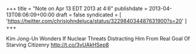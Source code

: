 +++
title = "Note on Apr 13 EDT 2013 at 4:6"
publishdate = 2013-04-13T08:06:09+00:00
draft = false
syndicated = [ 'https://twitter.com/chrisjohndeluca/status/322984034487631900?s=20' ]
+++

Kim Jong-Un Wonders If Nuclear Threats Distracting Him From Real Goal Of Starving Citizenry http://t.co/3yUAkHSep8
